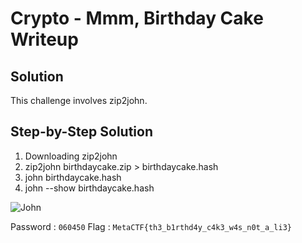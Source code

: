 # Crypto - Mmm, Birthday Cake Writeup

## Solution

This challenge involves zip2john.

## Step-by-Step Solution

1. Downloading zip2john
2. zip2john birthdaycake.zip > birthdaycake.hash
3. john birthdaycake.hash
4. john --show birthdaycake.hash

![John](https://raw.githubusercontent.com/x03ee/MetaCTF-WriteUps/main/crypto/Mmm%2C%20Birthday%20Cake/images/john.PNG?token=GHSAT0AAAAAACXCKAGRZ6LYBAJJSCD75ASOZXFGLFA)

Password : `060450`
Flag : ```MetaCTF{th3_b1rthd4y_c4k3_w4s_n0t_a_li3}```
